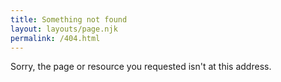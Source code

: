 ```yaml
---
title: Something not found
layout: layouts/page.njk
permalink: /404.html
---
```

Sorry, the page or resource you requested isn't at this address.
